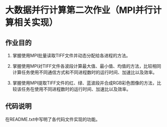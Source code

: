 # 大数据并行计算第二次作业（MPI并行计算相关实现）
## 作业目的
1.	掌握使用MPI批量读取TIFF文件并动态分配给各进程的方法。

2.	掌握使用MPI对TIFF文件各波段计算最大值、最小值、均值的方法，比较相同计算任务使用不同通信方式和不同进程数时的运行时间、加速比以及效率。

3.	掌握使用MPI提取TIFF文件的红、绿、蓝波段并合成RGB彩色图像的方法，比较该任务在使用不同进程数时的运行时间、加速比以及效率。

## 代码说明
在README.txt中写明了各代码文件实现的功能。

